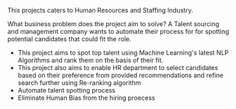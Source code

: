 This projects caters to Human Resources and Staffing Industry. 

What business problem does the project aim to solve?
A Talent sourcing and management company wants to automate their process for for spotting potential candidates that could fit the role. 
- This project aims to spot top talent using Machine Learning's latest NLP Algorithms and rank them on the basis of their fit.
- This project also aims to enable HR department to select candidates based on their preference from provided recommendations and refine search further using Re-ranking algorithm
- Automate talent spotting process
- Eliminate Human Bias from the hiring proecess
  
